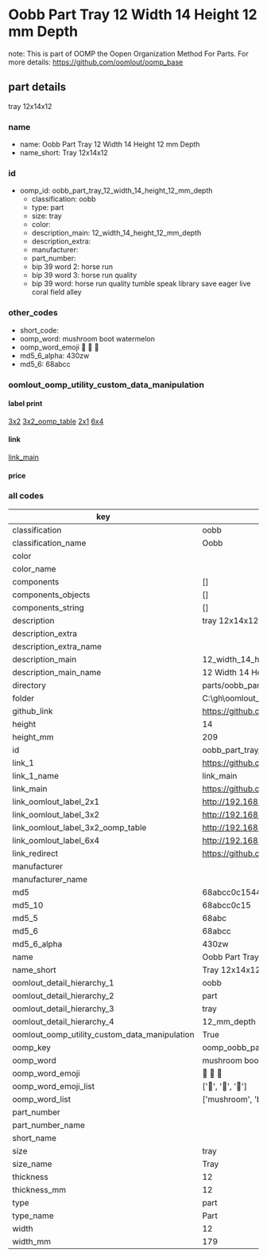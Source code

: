 # Oobb Part Tray 12 Width 14 Height 12 mm Depth  

note: This is part of OOMP the Oopen Organization Method For Parts. For more details: https://github.com/oomlout/oomp_base

##  part details
  



tray 12x14x12



### name
* name: Oobb Part Tray 12 Width 14 Height 12 mm Depth
* name_short: Tray 12x14x12 
### id
* oomp_id: oobb_part_tray_12_width_14_height_12_mm_depth
  * classification: oobb
  * type: part
  * size: tray
  * color: 
  * description_main: 12_width_14_height_12_mm_depth
  * description_extra: 
  * manufacturer: 
  * part_number: 
  * bip 39 word 2: horse run
  * bip 39 word 3: horse run quality
  * bip 39 word: horse run quality tumble speak library save eager live coral field alley

### other_codes
* short_code: 
* oomp_word: mushroom boot watermelon
* oomp_word_emoji :mushroom: :boot: :watermelon:
* md5_6_alpha: 430zw
* md5_6: 68abcc






### oomlout_oomp_utility_custom_data_manipulation
#### label print
[3x2](http://192.168.1.245:1112/?label=oomp%20430zw)
[3x2_oomp_table](http://192.168.1.108:1112/?label=oomp%20430zw)
[2x1](http://192.168.1.242:1112/?label=oomp%20430zw)
[6x4](http://192.168.1.55:1112/?label=oomp%20430zw)    

#### link

[link_main](https://github.com/oomlout/oomlout_oobb_version_4_generated_parts/tree/main/navigation_oomp/oobb/part/tray/12_width_14_height_12_mm_depth/part)                              

#### price







### all codes 
| key | value |  
| --- | --- |  
| classification | oobb |  
| classification_name | Oobb |  
| color |  |  
| color_name |  |  
| components | [] |  
| components_objects | [] |  
| components_string | [] |  
| description | tray 12x14x12 |  
| description_extra |  |  
| description_extra_name |  |  
| description_main | 12_width_14_height_12_mm_depth |  
| description_main_name | 12 Width 14 Height 12 mm Depth |  
| directory | parts/oobb_part_tray_12_width_14_height_12_mm_depth |  
| folder | C:\gh\oomlout_oobb_version_4_generated_parts\parts\oobb_part_tray_12_width_14_height_12_mm_depth |  
| github_link | https://github.com/oomlout/oomlout_oomp_part_src/tree/main/parts/oobb_part_tray_12_width_14_height_12_mm_depth |  
| height | 14 |  
| height_mm | 209 |  
| id | oobb_part_tray_12_width_14_height_12_mm_depth |  
| link_1 | https://github.com/oomlout/oomlout_oobb_version_4_generated_parts/tree/main/navigation_oomp/oobb/part/tray/12_width_14_height_12_mm_depth/part |  
| link_1_name | link_main |  
| link_main | https://github.com/oomlout/oomlout_oobb_version_4_generated_parts/tree/main/navigation_oomp/oobb/part/tray/12_width_14_height_12_mm_depth/part |  
| link_oomlout_label_2x1 | http://192.168.1.242:1112/?label=oomp%20430zw |  
| link_oomlout_label_3x2 | http://192.168.1.245:1112/?label=oomp%20430zw |  
| link_oomlout_label_3x2_oomp_table | http://192.168.1.108:1112/?label=oomp%20430zw |  
| link_oomlout_label_6x4 | http://192.168.1.55:1112/?label=oomp%20430zw |  
| link_redirect | https://github.com/oomlout/oomlout_oobb_version_4_generated_parts/tree/main/parts/oobb_tray_12_14_12 |  
| manufacturer |  |  
| manufacturer_name |  |  
| md5 | 68abcc0c1544f7fa04686ea55e6f536e |  
| md5_10 | 68abcc0c15 |  
| md5_5 | 68abc |  
| md5_6 | 68abcc |  
| md5_6_alpha | 430zw |  
| name | Oobb Part Tray 12 Width 14 Height 12 mm Depth |  
| name_short | Tray 12x14x12  |  
| oomlout_detail_hierarchy_1 | oobb |  
| oomlout_detail_hierarchy_2 | part |  
| oomlout_detail_hierarchy_3 | tray |  
| oomlout_detail_hierarchy_4 | 12_mm_depth |  
| oomlout_oomp_utility_custom_data_manipulation | True |  
| oomp_key | oomp_oobb_part_tray_12_width_14_height_12_mm_depth |  
| oomp_word | mushroom boot watermelon |  
| oomp_word_emoji | :mushroom: :boot: :watermelon: |  
| oomp_word_emoji_list | [':mushroom:', ':boot:', ':watermelon:'] |  
| oomp_word_list | ['mushroom', 'boot', 'watermelon'] |  
| part_number |  |  
| part_number_name |  |  
| short_name |  |  
| size | tray |  
| size_name | Tray |  
| thickness | 12 |  
| thickness_mm | 12 |  
| type | part |  
| type_name | Part |  
| width | 12 |  
| width_mm | 179 |  
